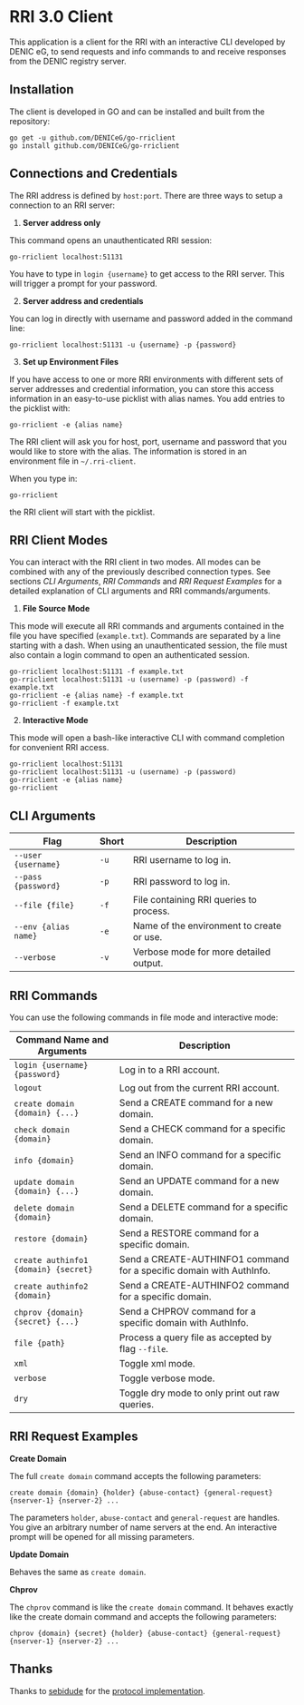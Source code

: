 # RRI 3.0 Client

This application is a client for the RRI with an interactive CLI developed by DENIC eG, to send requests and info commands to and receive responses from the DENIC registry server.

## Installation

The client is developed in GO and can be installed and built from the repository:

```
go get -u github.com/DENICeG/go-rriclient
go install github.com/DENICeG/go-rriclient
```

## Connections and Credentials

The RRI address is defined by `host:port`. There are three ways to setup a connection to an RRI server:

1. **Server address only**

This command opens an unauthenticated RRI session:

```
go-rriclient localhost:51131
```

You have to type in `login {username}` to get access to the RRI server. This will trigger a prompt for your password.

2. **Server address and credentials**

You can log in directly with username and password added in the command line:

```
go-rriclient localhost:51131 -u {username} -p {password}
```

3. **Set up Environment Files**

If you have access to one or more RRI environments with different sets of server addresses and credential information, you can store this access information in an easy-to-use picklist with alias names. You add entries to the picklist with:

```
go-rriclient -e {alias name}
```

The RRI client will ask you for host, port, username and password that you would like to store with the alias. The information is stored in an environment file in `~/.rri-client`.

When you type in:

```
go-rriclient
```

the RRI client will start with the picklist.

## RRI Client Modes

You can interact with the RRI client in two modes. All modes can be combined with any of the previously described connection types. See sections *CLI Arguments*, *RRI Commands* and *RRI Request Examples* for a detailed explanation of CLI arguments and RRI commands/arguments.

1. **File Source Mode**

This mode will execute all RRI commands and arguments contained in the file you have specified (`example.txt`). Commands are separated by a line starting with a dash. When using an unauthenticated session, the file must also contain a login command to open an authenticated session.

```
go-rriclient localhost:51131 -f example.txt
go-rriclient localhost:51131 -u (username) -p (password) -f example.txt
go-rriclient -e {alias name} -f example.txt
go-rriclient -f example.txt
```
2. **Interactive Mode**

This mode will open a bash-like interactive CLI with command completion for convenient RRI access.

```
go-rriclient localhost:51131
go-rriclient localhost:51131 -u (username) -p (password)
go-rriclient -e {alias name}
go-rriclient
```

## CLI Arguments

| Flag | Short | Description |
| ---- | ----- | ----------- |
| `--user {username}` | `-u` | RRI username to log in. |
| `--pass {password}` | `-p` | RRI password to log in. |
| `--file {file}` | `-f` | File containing RRI queries to process. |
| `--env {alias name}` | `-e` | Name of the environment to create or use. |
| `--verbose` | `-v` | Verbose mode for more detailed output. |

## RRI Commands

You can use the following commands in file mode and interactive mode:

| Command Name and Arguments | Description |
| --------------------- | ----------- |
| `login {username} {password}` | Log in to a RRI account. |
| `logout` | Log out from the current RRI account. |
| `create domain {domain} {...}` | Send a CREATE command for a new domain. |
| `check domain {domain}` | Send a CHECK command for a specific domain. |
| `info {domain}` | Send an INFO command for a specific domain. |
| `update domain {domain} {...}` | Send an UPDATE command for a new domain. |
| `delete domain {domain}` | Send a DELETE command for a specific domain. |
| `restore {domain}` | Send a RESTORE command for a specific domain. |
| `create authinfo1 {domain} {secret}` | Send a CREATE-AUTHINFO1 command for a specific domain with AuthInfo. |
| `create authinfo2 {domain}` | Send a CREATE-AUTHINFO2 command for a specific domain. |
| `chprov {domain} {secret} {...}` | Send a CHPROV command for a specific domain with AuthInfo. |
| `file {path}` | Process a query file as accepted by flag `--file`. |
| `xml` | Toggle xml mode. |
| `verbose` | Toggle verbose mode. |
| `dry` | Toggle dry mode to only print out raw queries. |

## RRI Request Examples

**Create Domain**

The full `create domain` command accepts the following parameters:

```
create domain {domain} {holder} {abuse-contact} {general-request} {nserver-1} {nserver-2} ...
```

The parameters `holder`, `abuse-contact` and `general-request` are handles. You give an arbitrary number of name servers at the end. An interactive prompt will be opened for all missing parameters.

**Update Domain**

Behaves the same as `create domain`.

**Chprov**

The `chprov` command is like the `create domain` command. It behaves exactly like the create domain command and accepts the following parameters:

```
chprov {domain} {secret} {holder} {abuse-contact} {general-request} {nserver-1} {nserver-2} ...
```

## Thanks

Thanks to [sebidude](https://github.com/sebidude) for the [protocol implementation](https://github.com/sebidude/go-rri).
